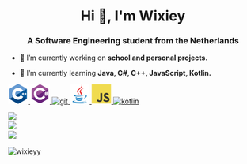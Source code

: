 <h1 align="center">Hi 👋, I'm Wixiey</h1>
<h3 align="center">A Software Engineering student from the Netherlands</h3>

- 🔭 I’m currently working on **school and personal projects.**

- 🌱 I’m currently learning **Java, C#, C++, JavaScript, Kotlin.**
	
<p align="left"> <a href="https://www.w3schools.com/cpp/" target="_blank" rel="noreferrer"> <img src="https://raw.githubusercontent.com/devicons/devicon/master/icons/cplusplus/cplusplus-original.svg" alt="cplusplus" width="40" height="40"/> </a> <a href="https://www.w3schools.com/cs/" target="_blank" rel="noreferrer"> <img src="https://raw.githubusercontent.com/devicons/devicon/master/icons/csharp/csharp-original.svg" alt="csharp" width="40" height="40"/> </a> <a href="https://git-scm.com/" target="_blank" rel="noreferrer"> <img src="https://www.vectorlogo.zone/logos/git-scm/git-scm-icon.svg" alt="git" width="40" height="40"/> </a> <a href="https://www.java.com" target="_blank" rel="noreferrer"> <img src="https://raw.githubusercontent.com/devicons/devicon/master/icons/java/java-original.svg" alt="java" width="40" height="40"/> </a> <a href="https://developer.mozilla.org/en-US/docs/Web/JavaScript" target="_blank" rel="noreferrer"> <img src="https://raw.githubusercontent.com/devicons/devicon/master/icons/javascript/javascript-original.svg" alt="javascript" width="40" height="40"/> </a> <a href="https://kotlinlang.org" target="_blank" rel="noreferrer"> <img src="https://www.vectorlogo.zone/logos/kotlinlang/kotlinlang-icon.svg" alt="kotlin" width="40" height="40"/> </a> </p>

![](https://github-readme-stats.vercel.app/api?username=Wixieyy&theme=dracula&hide_border=false&include_all_commits=true&count_private=true)<br/>
![](https://github-readme-streak-stats.herokuapp.com/?user=Wixieyy&theme=dracula&hide_border=false)<br/>
![](https://github-readme-stats.vercel.app/api/top-langs/?username=Wixieyy&theme=dracula&hide_border=false&include_all_commits=true&count_private=true&layout=compact)

<p align="left"> <img src="https://komarev.com/ghpvc/?username=wixieyy&label=Profile%20views&color=0e75b6&style=flat" alt="wixieyy" /> </p>
